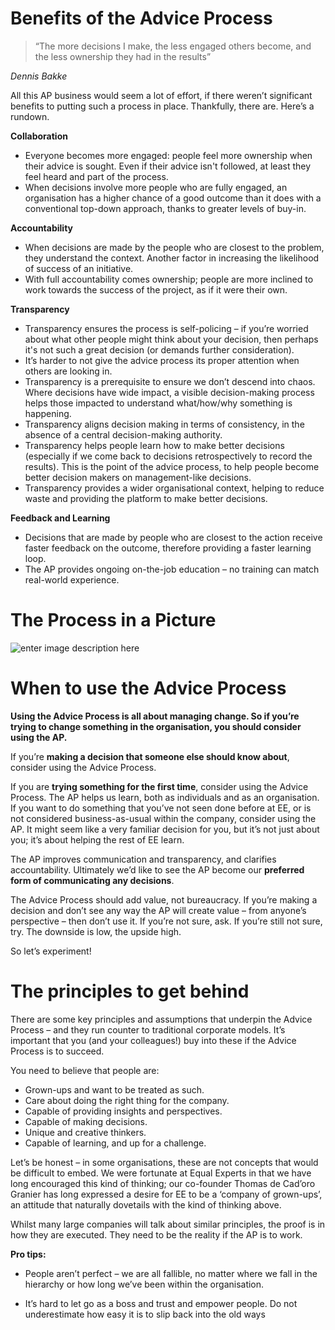 # Benefits of the Advice Process

> “The more decisions I make, the less engaged others become, and the
> less ownership they had in the results”

*Dennis Bakke*

All this AP business would seem a lot of effort, if there weren’t significant benefits to putting such a process in place. Thankfully, there are.  Here’s a rundown.

**Collaboration**
- Everyone becomes more engaged: people feel more ownership when their advice is sought. Even if their advice isn't followed, at least they feel heard and part of the process.
- When decisions involve more people who are fully engaged, an organisation has a higher chance of a good outcome than it does with a conventional top-down approach, thanks to greater levels of buy-in.

**Accountability** 
- When decisions are made by the people who are closest to the problem, they understand the context. Another factor in increasing the likelihood of success of an initiative.
- With full accountability comes ownership; people are more inclined to work towards the success of the project, as if it were their own. 

**Transparency**

- Transparency ensures the process is self-policing – if you’re worried about what other people might think about your decision, then perhaps it's not such a great decision (or demands further consideration). 
- It’s harder to not give the advice process its proper attention when others are looking in.
- Transparency is a prerequisite to ensure we don’t descend into chaos. Where decisions have wide impact, a visible decision-making process helps those impacted to understand what/how/why something is happening. 
- Transparency aligns decision making in terms of consistency, in the absence of a central decision-making authority.     
- Transparency helps people learn how to make better decisions (especially if we come back to decisions retrospectively to record the results). This is the point of the advice process, to help people become better decision makers on management-like decisions.
- Transparency provides a wider organisational context, helping to reduce waste and providing the platform to make better decisions.  

**Feedback and Learning**

- Decisions that are made by people who are closest to the action receive faster feedback on the outcome, therefore providing a faster learning loop. 
- The AP provides ongoing on-the-job education – no training can match real-world experience.

# The Process in a Picture 

![enter image description here](https://drive.google.com/open?id=19Fbi_kqac5c6aHMjsq4l6byttliExxQ7)

# When to use the Advice Process

**Using the Advice Process is all about managing change. So if you’re trying to change something in the organisation, you should consider using the AP.**

If you’re **making a decision that someone else should know about**, consider using the Advice Process.

If you are **trying something for the first time**, consider using the Advice Process. The AP helps us learn, both as individuals and as an organisation. If you want to do something that you’ve not seen done before at EE, or is not considered business-as-usual within the company, consider using the AP. It might seem like a very familiar decision for you, but it’s not just about you; it’s about helping the rest of EE learn.

The AP improves communication and transparency, and clarifies accountability. Ultimately we’d like to see the AP become our **preferred form of communicating any decisions**. 

The Advice Process should add value, not bureaucracy. If you’re making a decision and don’t see any way the AP will create value – from anyone’s perspective – then don’t use it. If you’re not sure, ask. If you’re still not sure, try. The downside is low, the upside high.

So let’s experiment!

# The principles to get behind

There are some key principles and assumptions that underpin the Advice Process – and they run counter to traditional corporate models. It’s important that you (and your colleagues!) buy into these if the Advice Process is to succeed.

You need to believe that people are:
- Grown-ups and want to be treated as such.
- Care about doing the right thing for the company.
- Capable of providing insights and perspectives.
- Capable of making decisions.
- Unique and creative thinkers.
- Capable of learning, and up for a challenge.

Let’s be honest – in some organisations, these are not concepts that would be difficult to embed. We were fortunate at Equal Experts in that we have long encouraged this kind of thinking; our co-founder Thomas de Cad’oro Granier has long expressed a desire for EE to be a ‘company of grown-ups’, an attitude that naturally dovetails with the kind of thinking above. 

Whilst many large companies will talk about similar principles, the proof is in how they are executed. They need to be the reality if the AP is to work.

**Pro tips:**

- People aren’t perfect – we are all fallible, no matter where we fall in the hierarchy or how long we’ve been within the organisation. 

- It’s hard to let go as a boss and trust and empower people.  Do not underestimate how easy it is to slip back into the old ways


